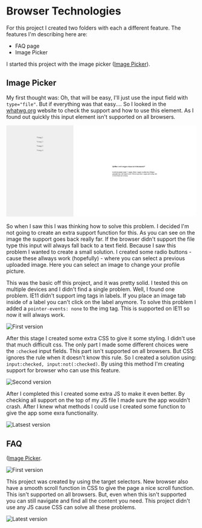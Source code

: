 # Browser Technologies
For this project I created two folders with each a different feature. The features I'm describing here are:

- FAQ page
- Image Picker

I started this project with the image picker ([Image Picker](https://dipsaus9.github.io/browser-technologies/opdracht2/image-picker/)).

## Image Picker
My first thought was: Oh, that will be easy, I'll just use the input field with `type="file"`. But if everything was that easy....
So I looked in the [whatwg.org](https://html.spec.whatwg.org/multipage/) website to check the support and how to use this element. As I found out quickly this input element isn't supported on all browsers.

![Support of the type="file"](https://github.com/dipsaus9/browser-technologies/blob/master/opdracht2/images/faq_withcss.png)

So when I saw this I was thinking how to solve this problem. I decided I'm not going to create an extra support function for this. As you can see on the image the support goes back really far. If the browser didn't support the file type this input will always fall back to a text field.
Because I saw this problem I wanted to create a small solution. I created some radio buttons - cause these allways work (hopefully) - where you can select a previous uploaded image. Here you can select an image to change your profile picture.

This was the basic off this project, and it was pretty solid. I tested this on multiple devices and I didn't find a single problem. Well, I found one problem. IE11 didn't support img tags in labels. If you place an image tab inside of a label you can't click on the label anymore.
To solve this problem I added a `pointer-events: none` to the img tag. This is supported on IE11 so now it will always work.

![First version](https://raw.githubusercontent.com/dipsaus9/broswer-technologies/master/opdracht2/images/start_image_picker.png)

After this stage I created some extra CSS to give it some styling. I didn't use that much difficult css. The only part I made some different choices were the `:checked` input fields. This part isn't supported on all browsers. But CSS ignores the rule when it doesn't know this rule. So I created a solution using: `input:checked, input:not(:checked)`.
By using this method I'm creating support for browser who can use this feature.

![Second version](https://raw.githubusercontent.com/dipsaus9/broswer-technologies/master/opdracht2/images/image_picker_with_css.png)

After I completed this I created some extra JS to make it even better. By checking all support on the top of my JS file I made sure the app wouldn't crash. After I knew what methods I could use I created some function to give the app some exra functionality.

![Latsest version](https://raw.githubusercontent.com/dipsaus9/broswer-technologies/master/opdracht2/images/image_picker_end.png)


## FAQ
([Image Picker](https://dipsaus9.github.io/browser-technologies/opdracht2/faq/).

![First version](https://raw.githubusercontent.com/dipsaus9/broswer-technologies/master/opdracht2/images/faq_without_css.png)

This project was created by using the target selectors. New browser also have a smooth scroll function in CSS to give the page a nice scroll function. This isn't supported on all browsers. But, even when this isn't supported you can still navigate and find all the content you need.
This project didn't use any JS cause CSS can solve all these problems.

![Latest version](https://raw.githubusercontent.com/dipsaus9/broswer-technologies/master/opdracht2/images/faq_withcss.png)
